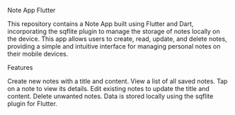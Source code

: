 
Note App Flutter

This repository contains a Note App built using Flutter and Dart, incorporating the sqflite plugin to manage the storage of notes locally on the device. 
This app allows users to create, read, update, and delete notes, providing a simple and intuitive interface for managing personal notes on their mobile devices.

Features

Create new notes with a title and content.
View a list of all saved notes.
Tap on a note to view its details.
Edit existing notes to update the title and content.
Delete unwanted notes.
Data is stored locally using the sqflite plugin for Flutter.
